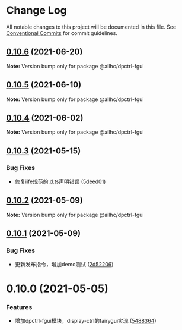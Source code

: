 # Change Log

All notable changes to this project will be documented in this file.
See [Conventional Commits](https://conventionalcommits.org) for commit guidelines.

## [0.10.6](https://github.com/AILHC/EasyGameFrameworkOpen/compare/@ailhc/dpctrl-fgui@0.10.5...@ailhc/dpctrl-fgui@0.10.6) (2021-06-20)

**Note:** Version bump only for package @ailhc/dpctrl-fgui





## [0.10.5](https://github.com/AILHC/EasyGameFrameworkOpen/compare/@ailhc/dpctrl-fgui@0.10.3...@ailhc/dpctrl-fgui@0.10.5) (2021-06-10)

**Note:** Version bump only for package @ailhc/dpctrl-fgui





## [0.10.4](https://github.com/AILHC/EasyGameFrameworkOpen/compare/@ailhc/dpctrl-fgui@0.10.3...@ailhc/dpctrl-fgui@0.10.4) (2021-06-02)

**Note:** Version bump only for package @ailhc/dpctrl-fgui





## [0.10.3](https://github.com/AILHC/EasyGameFrameworkOpen/compare/@ailhc/dpctrl-fgui@0.10.2...@ailhc/dpctrl-fgui@0.10.3) (2021-05-15)


### Bug Fixes

* 修复iife规范的.d.ts声明错误 ([5deed01](https://github.com/AILHC/EasyGameFrameworkOpen/commit/5deed01795ca4abab2bbafbb7b55664d4d23be8f))





## [0.10.2](https://github.com/AILHC/EasyGameFrameworkOpen/compare/@ailhc/dpctrl-fgui@0.10.1...@ailhc/dpctrl-fgui@0.10.2) (2021-05-09)

**Note:** Version bump only for package @ailhc/dpctrl-fgui





## [0.10.1](https://github.com/AILHC/EasyGameFrameworkOpen/compare/@ailhc/dpctrl-fgui@0.10.0...@ailhc/dpctrl-fgui@0.10.1) (2021-05-09)


### Bug Fixes

* 更新发布指令，增加demo测试 ([2d52206](https://github.com/AILHC/EasyGameFrameworkOpen/commit/2d5220630402ef4dd2079acb753e2c6ecd9301f0))





# 0.10.0 (2021-05-05)


### Features

* 增加dpctrl-fgui模块，display-ctrl的fairygui实现 ([5488364](https://github.com/AILHC/EasyGameFrameworkOpen/commit/548836485d02c944b18f7b4a8307d4acbb05882d))
